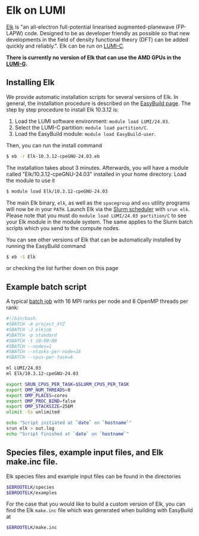 [elk]: https://elk.sourceforge.net
[lumi-c]: https://docs.lumi-supercomputer.eu/hardware/lumic/
[lumi-g]: https://docs.lumi-supercomputer.eu/hardware/lumig/
[slurm-quickstart]: https://docs.lumi-supercomputer.eu/runjobs/scheduled-jobs/slurm-quickstart/
[batch-job]: https://docs.lumi-supercomputer.eu/runjobs/scheduled-jobs/batch-job/
[EasyBuild]: https://docs.lumi-supercomputer.eu/software/installing/easybuild/

# Elk on LUMI

[Elk][elk] is "an all-electron full-potential linearised augmented-planewave (FP-LAPW) code. Designed to be as developer friendly as possible so that new developments in the field of density functional theory (DFT) can be added quickly and reliably.". Elk can be run on [LUMI-C][lumi-c].

**There is currently no version of Elk that can use the AMD GPUs
in the [LUMI-G][lumi-g].**

## Installing Elk

We provide automatic installation scripts for several versions of Elk. In
general, the installation procedure is described on the [EasyBuild
page][EasyBuild]. The step by step procedure to install Elk 10.3.12
is:

1. Load the LUMI software environment: `module load LUMI/24.03`.
2. Select the LUMI-C partition: `module load partition/C`.
3. Load the EasyBuild module: `module load EasyBuild-user`.

Then, you can run the install command

```bash
$ eb -r Elk-10.3.12-cpeGNU-24.03.eb
```

The installation takes about 3 minutes. Afterwards, you will have a module
called "Elk/10.3.12-cpeGNU-24.03" installed in your home directory.
Load the module to use it

```bash
$ module load Elk/10.3.12-cpeGNU-24.03
```

The main Elk binary, `elk`, as well as the `spacegroup` and `eos` utility programs
will now be in your `PATH`. Launch Elk via the [Slurm scheduler][slurm-quickstart]
with `srun elk`. Please note that you must do `module load LUMI/24.03 partition/C`
to see your Elk module in the module system. The same applies to the Slurm batch
scripts which you send to the compute nodes.

You can see other versions of Elk that can be automatically installed by running
the EasyBuild command

```bash
$ eb -S Elk
```

or checking the list further down on this page

## Example batch script

A typical [batch job][batch-job] with 16 MPI ranks per node and 8 OpenMP threads per rank:

```bash
#!/bin/bash
#SBATCH -A project_XYZ
#SBATCH -J elkjob
#SBATCH -p standard
#SBATCH -t 10:00:00
#SBATCH --nodes=1
#SBATCH --ntasks-per-node=16
#SBATCH --cpus-per-task=8

ml LUMI/24.03
ml Elk/10.3.12-cpeGNU-24.03

export SRUN_CPUS_PER_TASK=$SLURM_CPUS_PER_TASK
export OMP_NUM_THREADS=8
export OMP_PLACES=cores
export OMP_PROC_BIND=false
export OMP_STACKSIZE=256M
ulimit -Ss unlimited

echo "Script initiated at `date` on `hostname`"
srun elk > out.log
echo "Script finished at `date` on `hostname`"
```

## Species files, example input files, and Elk make.inc file.

Elk species files and example input files can be found
in the directories
```bash
$EBROOTELK/species
$EBROOTELK/examples
```
For the case that you would like to build a custom version
of Elk, you can find the Elk `make.inc` file which was generated
when building with EasyBuild at
```bash
$EBROOTELK/make.inc
```
